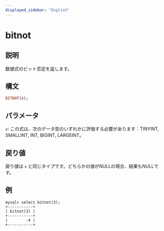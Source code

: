 ```yaml
---
displayed_sidebar: "English"
---
```


# bitnot

## 説明

数値式のビット否定を返します。

## 構文

```Haskell
BITNOT(x);
```

## パラメータ

`x`: この式は、次のデータ型のいずれかに評価する必要があります：TINYINT, SMALLINT, INT, BIGINT, LARGEINT。

## 戻り値

戻り値は `x` と同じタイプです。どちらかの値がNULLの場合、結果もNULLです。

## 例

```Plain Text
mysql> select bitnot(3);
+-----------+
| bitnot(3) |
+-----------+
|        -4 |
+-----------+
```